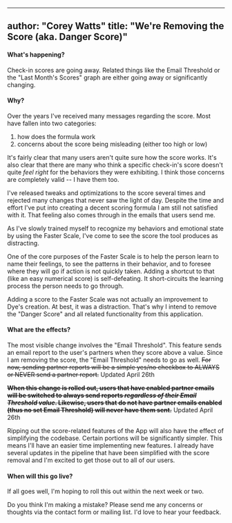 ---------
author: "Corey Watts"
title: "We're Removing the Score (aka. Danger Score)"
---------

#### What's happening?

Check-in scores are going away. Related things like the Email Threshold or the "Last Month's Scores" graph are either going away or significantly changing.

#### Why?  
Over the years I've received many messages regarding the score. Most have fallen into two categories:  
1. how does the formula work  
2. concerns about the score being misleading (either too high or low)  

It's fairly clear that many users aren't quite sure how the score works. It's also clear that there are many who think a specific check-in's score doesn't quite _feel right_ for the behaviors they were exhibiting. I think those concerns are completely valid -- I have them too.

I've released tweaks and optimizations to the score several times and rejected many changes that never saw the light of day. Despite the time and effort I've put into creating a decent scoring formula I am still not satisfied with it. That feeling also comes through in the emails that users send me.

As I've slowly trained myself to recognize my behaviors and emotional state by using the Faster Scale, I've come to see the score the tool produces as distracting.

One of the core purposes of the Faster Scale is to help the person learn to name their feelings, to see the patterns in their behavior, and to foresee where they will go if action is not quickly taken. Adding a shortcut to that (like an easy numerical score) is self-defeating. It short-circuits the learning process the person needs to go through.

Adding a score to the Faster Scale was not actually an improvement to Dye's creation. At best, it was a distraction. That's why I intend to remove the "Danger Score" and all related functionality from this application.


#### What are the effects?
The most visible change involves the "Email Threshold". This feature sends an email report to the user's partners when they score above a value. Since I am removing the score, the "Email Threshold" needs to go as well. <s>For now, sending partner reports will be a simple yes/no checkbox to ALWAYS or NEVER send a partner report.</s> Updated April 26th
    
<s>**When this change is rolled out, users that have enabled partner emails will be switched to always send reports _regardless of their Email Threshold value_. Likewise, users that do not have partner emails enabled (thus no set Email Threshold) will never have them sent.**</s> Updated April 26th

Ripping out the score-related features of the App will also have the effect of simplifying the codebase. Certain portions will be significantly simpler. This means I'll have an easier time implementing new features. I already have several updates in the pipeline that have been simplified with the score removal and I'm excited to get those out to all of our users. 

#### When will this go live?
If all goes well, I'm hoping to roll this out within the next week or two.

Do you think I'm making a mistake? Please send me any concerns or thoughts via the contact form or mailing list. I'd love to hear your feedback.